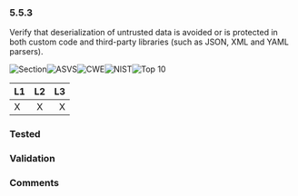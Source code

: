 ### 5.5.3 
Verify that deserialization of untrusted data is avoided or is protected in both custom code and third-party libraries (such as JSON, XML and YAML parsers).

![Section](https://img.shields.io/badge/V5-green.svg)![ASVS](https://img.shields.io/badge/ASVS-5.5.3-blue.svg)![CWE](https://img.shields.io/badge/CWE-502-red.svg)![NIST](https://img.shields.io/badge/NIST--important.svg)![Top 10](https://img.shields.io/badge/--lightgray.svg)

| L1| L2| L3|
| --|:--:|-:|
| X | X | X |

### Tested

### Validation

### Comments

        